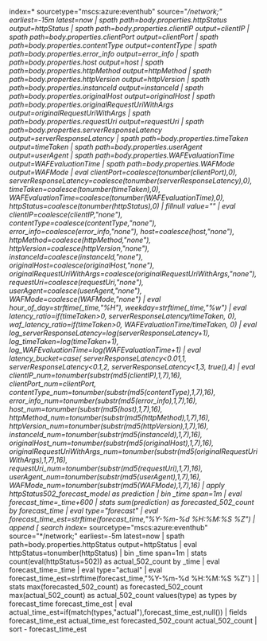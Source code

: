 index=* sourcetype="mscs:azure:eventhub" source="*/network;" earliest=-15m latest=now
| spath path=body.properties.httpStatus output=httpStatus
| spath path=body.properties.clientIP output=clientIP
| spath path=body.properties.clientPort output=clientPort
| spath path=body.properties.contentType output=contentType
| spath path=body.properties.error_info output=error_info
| spath path=body.properties.host output=host
| spath path=body.properties.httpMethod output=httpMethod
| spath path=body.properties.httpVersion output=httpVersion
| spath path=body.properties.instanceId output=instanceId
| spath path=body.properties.originalHost output=originalHost
| spath path=body.properties.originalRequestUriWithArgs output=originalRequestUriWithArgs
| spath path=body.properties.requestUri output=requestUri
| spath path=body.properties.serverResponseLatency output=serverResponseLatency
| spath path=body.properties.timeTaken output=timeTaken
| spath path=body.properties.userAgent output=userAgent
| spath path=body.properties.WAFEvaluationTime output=WAFEvaluationTime
| spath path=body.properties.WAFMode output=WAFMode
| eval clientPort=coalesce(tonumber(clientPort),0),
        serverResponseLatency=coalesce(tonumber(serverResponseLatency),0),
        timeTaken=coalesce(tonumber(timeTaken),0),
        WAFEvaluationTime=coalesce(tonumber(WAFEvaluationTime),0),
        httpStatus=coalesce(tonumber(httpStatus),0)
| fillnull value=""
| eval clientIP=coalesce(clientIP,"none"),
        contentType=coalesce(contentType,"none"),
        error_info=coalesce(error_info,"none"),
        host=coalesce(host,"none"),
        httpMethod=coalesce(httpMethod,"none"),
        httpVersion=coalesce(httpVersion,"none"),
        instanceId=coalesce(instanceId,"none"),
        originalHost=coalesce(originalHost,"none"),
        originalRequestUriWithArgs=coalesce(originalRequestUriWithArgs,"none"),
        requestUri=coalesce(requestUri,"none"),
        userAgent=coalesce(userAgent,"none"),
        WAFMode=coalesce(WAFMode,"none")
| eval hour_of_day=strftime(_time,"%H"),
        weekday=strftime(_time,"%w")
| eval latency_ratio=if(timeTaken>0, serverResponseLatency/timeTaken, 0),
        waf_latency_ratio=if(timeTaken>0, WAFEvaluationTime/timeTaken, 0)
| eval log_serverResponseLatency=log(serverResponseLatency+1),
        log_timeTaken=log(timeTaken+1),
        log_WAFEvaluationTime=log(WAFEvaluationTime+1)
| eval latency_bucket=case(
        serverResponseLatency<0.01,1,
        serverResponseLatency<0.1,2,
        serverResponseLatency<1,3,
        true(),4)
| eval clientIP_num=tonumber(substr(md5(clientIP),1,7),16),
        clientPort_num=clientPort,
        contentType_num=tonumber(substr(md5(contentType),1,7),16),
        error_info_num=tonumber(substr(md5(error_info),1,7),16),
        host_num=tonumber(substr(md5(host),1,7),16),
        httpMethod_num=tonumber(substr(md5(httpMethod),1,7),16),
        httpVersion_num=tonumber(substr(md5(httpVersion),1,7),16),
        instanceId_num=tonumber(substr(md5(instanceId),1,7),16),
        originalHost_num=tonumber(substr(md5(originalHost),1,7),16),
        originalRequestUriWithArgs_num=tonumber(substr(md5(originalRequestUriWithArgs),1,7),16),
        requestUri_num=tonumber(substr(md5(requestUri),1,7),16),
        userAgent_num=tonumber(substr(md5(userAgent),1,7),16),
        WAFMode_num=tonumber(substr(md5(WAFMode),1,7),16)
| apply httpStatus502_forecast_model as prediction
| bin _time span=1m
| eval forecast_time=_time+600
| stats sum(prediction) as forecasted_502_count by forecast_time
| eval type="forecast"
| eval forecast_time_est=strftime(forecast_time,"%Y-%m-%d %H:%M:%S %Z")
| append [
    search index=* sourcetype="mscs:azure:eventhub" source="*/network;" earliest=-5m latest=now
    | spath path=body.properties.httpStatus output=httpStatus
    | eval httpStatus=tonumber(httpStatus)
    | bin _time span=1m
    | stats count(eval(httpStatus=502)) as actual_502_count by _time
    | eval forecast_time=_time
    | eval type="actual"
    | eval forecast_time_est=strftime(forecast_time,"%Y-%m-%d %H:%M:%S %Z")
]
| stats max(forecasted_502_count) as forecasted_502_count max(actual_502_count) as actual_502_count values(type) as types by forecast_time forecast_time_est
| eval actual_time_est=if(match(types,"actual"),forecast_time_est,null())
| fields forecast_time_est actual_time_est forecasted_502_count actual_502_count
| sort - forecast_time_est